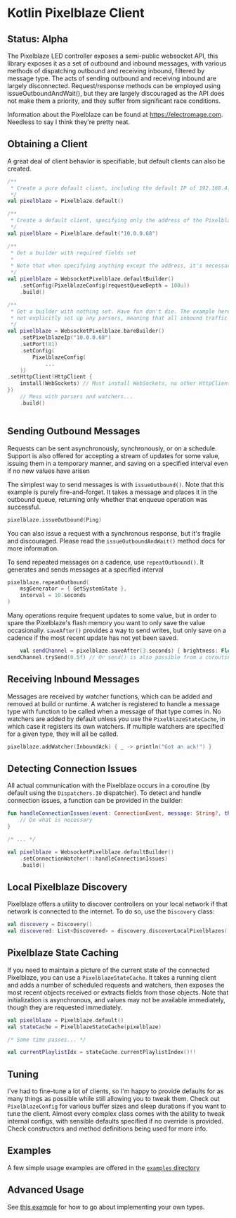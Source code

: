 Kotlin Pixelblaze Client
========================

Status: Alpha
----------------------

The Pixelblaze LED controller exposes a semi-public websocket API, this library exposes it as a set of outbound and
inbound messages, with various methods of dispatching outbound and receiving inbound, filtered by message type. The
acts of sending outbound and receiving inbound are largely disconnected. Request/response methods can be employed
using issueOutboundAndWait(), but they are largely discouraged as the API does not make them a priority, and they
suffer from significant race conditions.

Information about the Pixelblaze can be found at https://electromage.com. Needless to say I think they're pretty neat.


Obtaining a Client
------------------

A great deal of client behavior is specifiable, but default clients can also be created.

```kotlin
/**
 * Create a pure default client, including the default IP of 192.168.4.1
 */
val pixelblaze = Pixelblaze.default()

/**
 * Create a default client, specifying only the address of the Pixelblaze
 */
val pixelblaze = Pixelblaze.default("10.0.0.68")

/**
 * Get a builder with required fields set
 *
 * Note that when specifying anything except the address, it's necessary to use the implementation class's functions
 */
val pixelblaze = WebsocketPixelblaze.defaultBuilder()
    .setConfig(PixelblazeConfig(requestQueueDepth = 100u))
    .build()

/**
 * Get a builder with nothing set. Have fun don't die. The example here specifies all required fields, but does
 * not explicitly set up any parsers, meaning that all inbound traffic will be discarded.
 */
val pixelblaze = WebsocketPixelblaze.bareBuilder()
    .setPixelblazeIp("10.0.0.68")
    .setPort(81)
    .setConfig(
        PixelblazeConfig(
            ...
    ))
.setHttpClient(HttpClient {
    install(WebSockets) // Must install WebSockets, no other HttpClient needs
})
    // Mess with parsers and watchers...    
    .build()



```

Sending Outbound Messages
-------------------------

Requests can be sent asynchronously, synchronously, or on a schedule. Support is also offered for accepting a stream of
updates for some value, issuing them in a temporary manner, and saving on a specified interval even if no new values
have arisen

The simplest way to send messages is with `issueOutbound()`. Note that this example is purely fire-and-forget.
It takes a message and places it in the outbound queue, returning only whether that enqueue operation was successful.

```kotlin
pixelblaze.issueOutbound(Ping)
```

You can also issue a request with a synchronous response, but it's fragile and discouraged. Please read the
`issueOutboundAndWait()` method docs for more information.

To send repeated messages on a cadence, use `repeatOutbound()`. It generates and sends messages at a specified interval

```kotlin
pixelblaze.repeatOutbound(
    msgGenerator = { GetSystemState },
    interval = 10.seconds
)
```

Many operations require frequent updates to some value, but in order to spare the Pixelblaze's flash memory you want
to only save the value occasionally. `saveAfter()` provides a way to send writes, but only save on a cadence if the
most recent update has not yet been saved.

```kotlin
    val sendChannel = pixelblaze.saveAfter(3.seconds) { brightness: Float, save -> SetBrightness(brightness, save) }
sendChannel.trySend(0.5f) // Or send() is also possible from a coroutine context or using runBlocking {}
```

Receiving Inbound Messages
--------------------------

Messages are received by watcher functions, which can be added and removed at build or runtime. A watcher is registered
to handle a message type with function to be called when a message of that type comes in. No watchers are added
by default unless you use the `PixelblazeStateCache`, in which case it registers its own watchers. If multiple
watchers are specified for a given type, they will all be called.

```kotlin
pixelblaze.addWatcher(InboundAck) { _ -> println("Got an ack!") }
```

Detecting Connection Issues
---------------------------

All actual communication with the Pixelblaze occurs in a coroutine (by default using the `Dispatchers.IO` dispatcher).
To detect and handle connection issues, a function can be provided in the builder:

```kotlin
fun handleConnectionIssues(event: ConnectionEvent, message: String?, thrown: Throwable?) {
    // Do what is necessary
}

/* ... */

val pixelblaze = WebsocketPixelblaze.defaultBuilder()
    .setConnectionWatcher(::handleConnectionIssues)
    .build()

```

Local Pixelblaze Discovery
--------------------------

Pixelblaze offers a utility to discover controllers on your local network if that network is connected to the internet.
To do so, use the `Discovery` class:

```kotlin
val discovery = Discovery()
val discovered: List<Discovered> = discovery.discoverLocalPixelblazes()
```

Pixelblaze State Caching
------------------------

If you need to maintain a picture of the current state of the connected Pixelblaze, you can use a 
`PixelblazeStateCache`. It takes a running client and adds a number of scheduled requests and watchers, then exposes
the most recent objects received or extracts fields from those objects. Note that initialization is asynchronous, and
values may not be available immediately, though they are requested immediately.

```kotlin
val pixelblaze = Pixelblaze.default()
val stateCache = PixelblazeStateCache(pixelblaze)

/* Some time passes... */

val currentPlaylistIdx = stateCache.currentPlaylistIndex()!!
```


Tuning
------

I've had to fine-tune a lot of clients, so I'm happy to provide defaults for as many things as possible while still
allowing you to tweak them. Check out `PixelblazeConfig` for various buffer sizes and sleep durations if you want to
tune the client. Almost every complex class comes with the ability to tweak internal configs, with sensible defaults
specified if no override is provided. Check constructors and method definitions being used for more info.


Examples
-------

A few simple usage examples are offered in the
[`examples` directory](https://github.com/hkolbeck/kotlin-pixelblaze-client/tree/main/src/main/kotlin/industries/hannah/pixelblaze/examples)

Advanced Usage
--------------

See
[this example](https://github.com/hkolbeck/kotlin-pixelblaze-client/blob/main/src/main/kotlin/industries/hannah/pixelblaze/examples/CustomMessages.kt)
for how to go about implementing your own types.